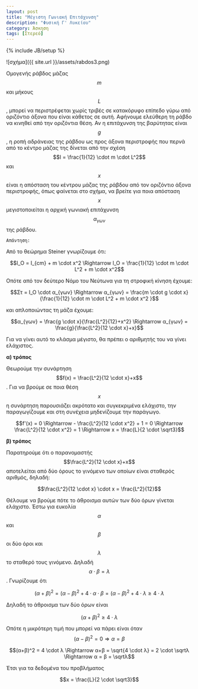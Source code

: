 ```yaml
---
layout: post
title: "Μέγιστη Γωνιακή Επιτάχυνση"
description: "Φυσική Γ' Λυκείου"
category: Άσκηση
tags: [Στερεό]
---
```

{% include JB/setup %}


![σχήμα]({{ site.url }}/assets/rabdos3.png) 


Ομογενής ράβδος μάζας $$m$$ και μήκους $$L$$, μπορεί να περιστρέφεται χωρίς τριβές σε κατακόρυφο επίπεδο γύρω από οριζόντιο άξονα που είναι κάθετος σε αυτή. Αφήνουμε ελεύθερη τη ράβδο να κινηθεί από την οριζόντια θέση. Αν η επιτάχυνση της βαρύτητας είναι $$g$$, η ροπή αδράνειας της ράβδου ως προς άξονα περιστροφής που περνά από το κέντρο μάζας της δίνεται από την σχέση $$Ι = \frac{1}{12} \cdot m \cdot L^2$$ και $$x$$ είναι η απόσταση του κέντρου μάζας της ράβδου από τον οριζόντιο άξονα περιστροφής, όπως φαίνεται στο σχήμα, να βρείτε για ποια απόσταση $$x$$ μεγιστοποιείται η αρχική γωνιακή επιτάχυνση $$α_{γων}$$ της ράβδου.


`Απάντηση:`

Από το θεώρημα Steiner γνωρίζουμε ότι:

$$Ι_O = Ι_{cm} + m \cdot x^2 \Rightarrow I_O = \frac{1}{12} \cdot m \cdot L^2 +  m \cdot x^2$$

Οπότε από τον δεύτερο Νόμο του Νεύτωνα για τη στροφική κίνηση έχουμε:

$$Στ = Ι_Ο \cdot α_{γων} \Rightarrow α_{γων} = \frac{m \cdot g \cdot x}{\frac{1}{12} \cdot m \cdot L^2 +  m \cdot x^2 }$$

και απλοποιώντας τη μάζα έχουμε:

$$α_{γων} = \frac{g \cdot x}{\frac{L^2}{12}+x^2} \Rightarrow α_{γων} = \frac{g}{\frac{L^2}{12 \cdot x}+x}$$

Για να γίνει αυτό το κλάσμα μέγιστο, θα πρέπει ο αριθμητής του να γίνει ελάχιστος.

**α) τρόπος**

Θεωρούμε την συνάρτηση $$f(x) = \frac{L^2}{12 \cdot x}+x$$. Για να βρούμε σε ποια θέση $$x$$ η συνάρτηση παρουσιάζει ακρότατο και συγκεκριμένα ελάχιστο, την παραγωγίζουμε και στη συνέχεια μηδενίζουμε την παράγωγο.

$$f'(x) = 0 \Rightarrow - \frac{L^2}{12 \cdot x^2} + 1 = 0 \Rightarrow \frac{L^2}{12 \cdot x^2} = 1 \Rightarrow x = \frac{L}{2 \cdot \sqrt3}$$ 

**β) τρόπος**

Παρατηρούμε ότι ο παρανομαστής $$\frac{L^2}{12 \cdot x}+x$$ αποτελείται από δύο όρους το γινόμενο των οποίων είναι σταθερός αριθμός, δηλαδή:

$$\frac{L^2}{12 \cdot x} \cdot x = \frac{L^2}{12}$$

Θέλουμε να βρούμε πότε το άθροισμα αυτών των δύο όρων γίνεται ελάχιστο. Έστω για ευκολία $$α$$ και $$β$$ οι δύο όροι και $$λ$$ το σταθερό τους γινόμενο. Δηλαδή $$α \cdot β = λ$$. Γνωρίζουμε ότι 

$$(α+β)^2 = (α-β)^2 + 4 \cdot α \cdot β = (α-β)^2 + 4\cdot λ \geqslant 4 \cdot λ$$

Δηλαδή το άθροισμα των δύο όρων είναι

$$(α+β)^2 \geqslant 4 \cdot λ$$

Οπότε η μικρότερη τιμή που μπορεί να πάρει είναι όταν $$(α-β)^2 = 0 \Rightarrow α=β$$

$$(α+β)^2 = 4 \cdot λ \Rightarrow α+β = \sqrt{4 \cdot λ} = 2 \cdot \sqrtλ \Rightarrow α = β = \sqrtλ$$

Έτσι για τα δεδομένα του προβλήματος

$$x = \frac{L}{2 \cdot \sqrt3}$$ 
